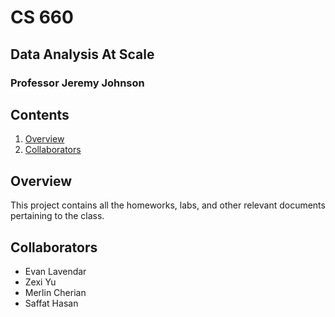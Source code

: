 # CS 660
## Data Analysis At Scale
### Professor Jeremy Johnson

## Contents
1. [Overview](#overview)
2. [Collaborators](#collaborators)

## Overview
This project contains all the homeworks, labs, and other relevant documents pertaining to the class.

## Collaborators
- Evan Lavendar
- Zexi Yu
- Merlin Cherian
- Saffat Hasan
